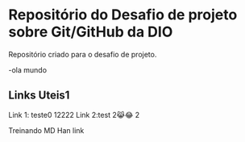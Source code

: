 # Repositório do Desafio de projeto sobre Git/GitHub da DIO
Repositório criado para o desafio de projeto.

-ola mundo 
## Links Uteis1
Link 1: teste0
12222
Link 2:test
2😹😂
2

Treinando MD
Han
 link
